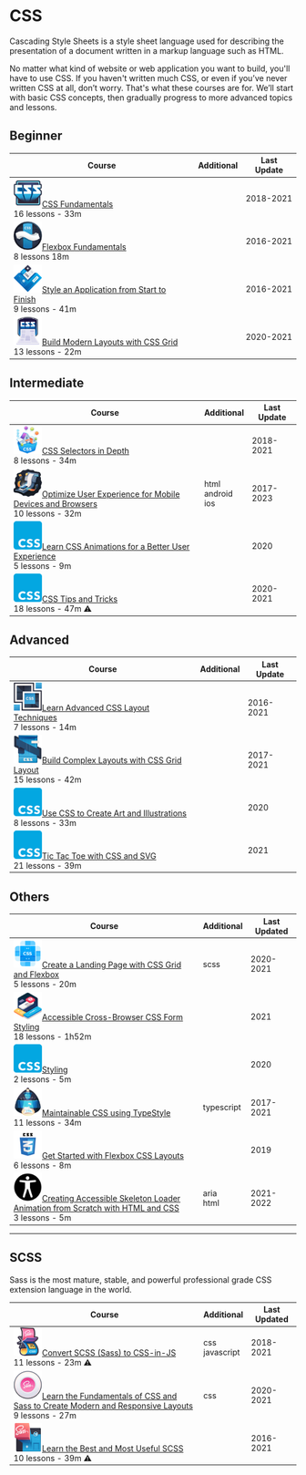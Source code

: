 # CSS

Cascading Style Sheets is a style sheet language used for describing the presentation of a document written in a markup language such as HTML.

No matter what kind of website or web application you want to build, you'll have to use CSS. If you haven't written much CSS, or even if you’ve never written CSS at all, don’t worry. That's what these courses are for. We’ll start with basic CSS concepts, then gradually progress to more advanced topics and lessons.

## Beginner

| Course                                                                                                                                                                                                                                                                                                              | Additional | Last Update |
| ------------------------------------------------------------------------------------------------------------------------------------------------------------------------------------------------------------------------------------------------------------------------------------------------------------------- | ---------- | ----------- |
| <img src="https://raw.githubusercontent.com/Zenfection/Image/master/2023/07/07-16-45-58-EGH_CSSFundamentals_Final.webp" title="" alt="EGH_CSSFundamentals_Final.webp" width="50">[CSS Fundamentals](https://egghead.io/courses/css-fundamentals)<br>16 lessons - 33m                                                |            | 2018-2021   |
| <img src="https://raw.githubusercontent.com/Zenfection/Image/master/2023/07/07-16-46-20-EGH_Flexbox.webp" title="" alt="EGH_Flexbox.webp" width="50">[Flexbox Fundamentals](https://egghead.io/courses/flexbox-fundamentals)<br>8 lessons 18m                                                                       |            | 2016-2021   |
| <img src="https://raw.githubusercontent.com/Zenfection/Image/master/2023/07/07-16-46-56-EGH_StyleCSSApp_Final.webp" title="" alt="EGH_StyleCSSApp_Final.webp" width="50">[Style an Application from Start to Finish](https://egghead.io/courses/style-an-application-from-start-to-finish)<br>9 lessons - 41m       |            | 2016-2021   |
| <img src="https://raw.githubusercontent.com/Zenfection/Image/master/2023/07/07-16-46-22-EGH_modern-layouts-css__1000.webp" title="" alt="EGH_modern-layouts-css__1000.webp" width="50">[Build Modern Layouts with CSS Grid](https://egghead.io/courses/build-modern-layouts-with-css-grid-d3f5)<br>13 lessons - 22m |            | 2020-2021   |

## Intermediate

| Course                                                                                                                                                                                                                                                                                                                                                 | Additional             | Last Update |
| ------------------------------------------------------------------------------------------------------------------------------------------------------------------------------------------------------------------------------------------------------------------------------------------------------------------------------------------------------ | ---------------------- | ----------- |
| <img src="https://raw.githubusercontent.com/Zenfection/Image/master/2023/07/07-16-50-10-EGH_CSSSelectors_Final.webp" title="" alt="EGH_CSSSelectors_Final.webp" width="50">[CSS Selectors in Depth](https://egghead.io/courses/css-selectors-in-depth)<br>8 lessons - 34m                                                                              |                        | 2018-2021   |
| <img src="https://raw.githubusercontent.com/Zenfection/Image/master/2023/07/07-16-50-12-EGH_OptimizeUXMobile_Final.webp" title="" alt="EGH_OptimizeUXMobile_Final.webp" width="50">[Optimize User Experience for Mobile Devices and Browsers](https://egghead.io/courses/optimize-user-experience-for-mobile-devices-and-browsers)<br>10 lessons - 32m | html<br>android<br>ios | 2017-2023   |
| <img src="https://raw.githubusercontent.com/Zenfection/Image/master/2023/07/07-16-50-16-csslang.webp" title="" alt="csslang.webp" width="50">[Learn CSS Animations for a Better User Experience](https://egghead.io/courses/learn-css-animations-for-a-better-user-experience-fbef)<br>5 lessons - 9m                                                  |                        | 2020        |
| <img src="https://raw.githubusercontent.com/Zenfection/Image/master/2023/07/07-16-50-16-csslang.webp" title="" alt="csslang.webp" width="50">[CSS Tips and Tricks](https://egghead.io/courses/css-tips-and-tricks-930b)<br>18 lessons - 47m ⚠️                                                                                                         |                        | 2020-2021   |

## Advanced

| Course                                                                                                                                                                                                                                                                                                                | Additional | Last Update |
| --------------------------------------------------------------------------------------------------------------------------------------------------------------------------------------------------------------------------------------------------------------------------------------------------------------------- | ---------- | ----------- |
| <img src="https://raw.githubusercontent.com/Zenfection/Image/master/2023/07/07-16-54-16-EGH_Advanced_CSS_Layouts_Final.webp" title="" alt="EGH_Advanced_CSS_Layouts_Final.webp" width="50">[Learn Advanced CSS Layout Techniques](https://egghead.io/courses/learn-advanced-css-layout-techniques)<br>7 lessons - 14m |            | 2016-2021   |
| <img src="https://raw.githubusercontent.com/Zenfection/Image/master/2023/07/07-16-54-23-EGH_CSS_Grids.webp" title="" alt="EGH_CSS_Grids.webp" width="50">[Build Complex Layouts with CSS Grid Layout](https://egghead.io/courses/build-complex-layouts-with-css-grid-layout)<br>15 lessons - 42m                      |            | 2017-2021   |
| <img src="https://raw.githubusercontent.com/Zenfection/Image/master/2023/07/07-16-54-30-csslang.webp" title="" alt="csslang.webp" width="50">[Use CSS to Create Art and Illustrations](https://egghead.io/courses/create-css-illustrations-b24c)<br>8 lessons - 33m                                                   |            | 2020        |
| <img src="https://raw.githubusercontent.com/Zenfection/Image/master/2023/07/07-16-54-30-csslang.webp" title="" alt="csslang.webp" width="50">[Tic Tac Toe with CSS and SVG](https://egghead.io/courses/tic-tac-toe-with-css-and-svg-be02)<br>21 lessons - 39m                                                         |            | 2021        |

## Others

| Course                                                                                                                                                                                                                                                                                                                                                    | Additional   | Last Updated |
| --------------------------------------------------------------------------------------------------------------------------------------------------------------------------------------------------------------------------------------------------------------------------------------------------------------------------------------------------------- | ------------ | ------------ |
| <img src="https://raw.githubusercontent.com/Zenfection/Image/master/2023/07/07-16-59-37-css-grid-flexbox.webp" title="" alt="css-grid-flexbox.webp" width="50">[Create a Landing Page with CSS Grid and Flexbox](https://egghead.io/courses/create-a-landing-page-with-css-grid-and-flexbox-6048)<br>5 lessons - 20m                                      | scss         | 2020-2021    |
| <img src="https://raw.githubusercontent.com/Zenfection/Image/master/2023/07/07-17-00-28-EGH_accessible-css.webp" title="" alt="EGH_accessible-css.webp" width="50">[Accessible Cross-Browser CSS Form Styling](https://egghead.io/courses/accessible-cross-browser-css-form-styling-7297)<br>18 lessons - 1h52m                                           |              | 2021         |
| <img src="https://raw.githubusercontent.com/Zenfection/Image/master/2023/07/07-16-54-30-csslang.webp" title="" alt="csslang.webp" width="50">[Styling](https://egghead.io/courses/styling-44c6)<br>2 lessons - 5m                                                                                                                                         |              | 2020         |
| <img src="https://raw.githubusercontent.com/Zenfection/Image/master/2023/07/07-17-06-18-EGH_CSSTypestyle-1000.webp" title="" alt="EGH_CSSTypestyle-1000.webp" width="50">[Maintainable CSS using TypeStyle](https://egghead.io/courses/maintainable-css-using-typestyle)<br>11 lessons - 34m                                                              | typescript   | 2017-2021    |
| <img src="https://raw.githubusercontent.com/Zenfection/Image/master/2023/07/07-17-01-28-flexbox.webp" title="" alt="flexbox.webp" width="50">[Get Started with Flexbox CSS Layouts](https://egghead.io/courses/get-started-with-flexbox-css-layouts-f982344a)<br>6 lessons - 8m                                                                           |              | 2019         |
| <img src="https://raw.githubusercontent.com/Zenfection/Image/master/2023/07/07-17-01-43-a11y.webp" title="" alt="a11y.webp" width="50">[Creating Accessible Skeleton Loader Animation from Scratch with HTML and CSS](https://egghead.io/courses/creating-accessible-skeleton-loader-animation-from-scratch-with-html-and-css-4b3d6427)<br>3 lessons - 5m | aria<br>html | 2021-2022    |

---

## SCSS

Sass is the most mature, stable, and powerful professional grade CSS extension language in the world.

| Course                                                                                                                                                                                                                                                                                                                                                             | Additional        | Last Updated |
| ------------------------------------------------------------------------------------------------------------------------------------------------------------------------------------------------------------------------------------------------------------------------------------------------------------------------------------------------------------------ | ----------------- | ------------ |
| <img src="https://raw.githubusercontent.com/Zenfection/Image/master/2023/07/07-17-00-51-EGH_SASS-CSS_Finalv2.webp" title="" alt="EGH_SASS-CSS_Finalv2.webp" width="50">[Convert SCSS (Sass) to CSS-in-JS](https://egghead.io/courses/convert-scss-sass-to-css-in-js)<br>11 lessons - 23m ⚠️                                                                        | css<br>javascript | 2018-2021    |
| <img src="https://raw.githubusercontent.com/Zenfection/Image/master/2023/07/07-17-16-55-sass-lv1.webp" title="" alt="sass-lv1.webp" width="50">[Learn the Fundamentals of CSS and Sass to Create Modern and Responsive Layouts](https://egghead.io/courses/learn-the-fundamentals-of-css-and-sass-to-create-modern-and-responsive-layouts-f341)<br>9 lessons - 27m | css               | 2020-2021    |
| <img src="https://raw.githubusercontent.com/Zenfection/Image/master/2023/07/07-17-17-54-EGH_SCSS_Final.webp" title="" alt="EGH_SCSS_Final.webp" width="50">[Learn the Best and Most Useful SCSS](https://egghead.io/courses/learn-the-best-and-most-useful-scss)<br>10 lessons - 39m ⚠️                                                                            |                   | 2016-2021    |
